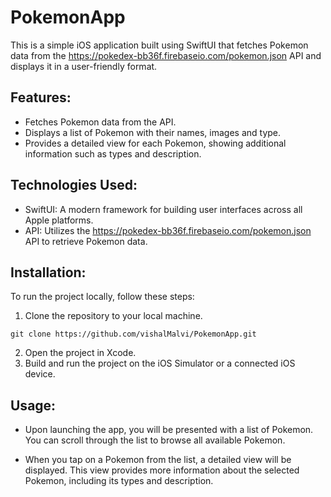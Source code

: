 # PokemonApp

This is a simple iOS application built using SwiftUI that fetches Pokemon data from the https://pokedex-bb36f.firebaseio.com/pokemon.json API and displays it in a user-friendly format.

## Features: 

 * Fetches Pokemon data from the API.
 * Displays a list of Pokemon with their names, images and type.
 * Provides a detailed view for each Pokemon, showing additional information such as types and description.
 
 ## Technologies Used: 
 
  * SwiftUI: A modern framework for building user interfaces across all Apple platforms.
  * API: Utilizes the https://pokedex-bb36f.firebaseio.com/pokemon.json API to retrieve Pokemon data.
  
  ## Installation: 
  
  To run the project locally, follow these steps:
  
   1. Clone the repository to your local machine.
   
   ```
   git clone https://github.com/vishalMalvi/PokemonApp.git
   ```
   2. Open the project in Xcode.
   3. Build and run the project on the iOS Simulator or a connected iOS device.
   
   ## Usage: 
   
   * Upon launching the app, you will be presented with a list of Pokemon. You can scroll through the list to browse all available Pokemon.
   
   * When you tap on a Pokemon from the list, a detailed view will be displayed. This view provides more information about the selected Pokemon, including its types and description.

